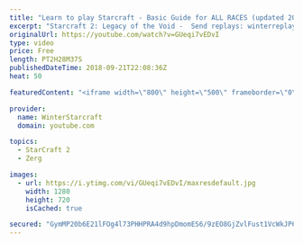 ```yaml
---
title: "Learn to play Starcraft - Basic Guide for ALL RACES (updated 2017) #2"
excerpt: "Starcraft 2: Legacy of the Void -  Send replays: winterreplays@gmail.com ( -- Watch live at https://www.twitch.tv/wintergaming"
originalUrl: https://youtube.com/watch?v=GUeqi7vEDvI
type: video
price: Free
length: PT2H28M37S
publishedDateTime: 2018-09-21T22:08:36Z
heat: 50

featuredContent: "<iframe width=\"800\" height=\"500\" frameborder=\"0\" src=\"https://www.youtube.com/embed/GUeqi7vEDvI\" allow=\"accelerometer; autoplay; encrypted-media; gyroscope; picture-in-picture\" allowfullscreen></iframe>"

provider:
  name: WinterStarcraft
  domain: youtube.com

topics:
  - StarCraft 2
  - Zerg

images:
  - url: https://i.ytimg.com/vi/GUeqi7vEDvI/maxresdefault.jpg
    width: 1280
    height: 720
    isCached: true

secured: "GymMP20b6E21lFOg4l73PHHPRA4d9hpDmomES6/9zEO8GjZvlFust1VcWkJP6ZVBk0mmA7b3Le9zNBeh09jHjyf8vb/trO2t2PxoL70WUfQJhatfLgdrvKfx+bOY2ZQ/F8PppeHiqzM6zYBeRM+oK+TlVbq7zgI9NjKm+KxkxR/0g9r7Sehg2waTy5jy43MBsiPDKZYZ+B435c9WWFnmcOsFfwdppXwWqPf/RwC/bxOJK7iKoQhGAxJSHOQN3gvc/snNbWGTq5awDLGsiKi4zh+/JZH3i3TGELKZbnB6X9asUqd75RNd9L0GCdDK9yuBs4+oSB/lnaXV2/xPSQZ63x4tpBnYqIfkehMmxX7X0eqwu15umgl4oSmM526KeecxE08w6LSujZdlqe7QFKAtWLe6BRsCexm6vuH0/o3EHcA=;vUFjPFEK9zwzRXhU8d5cAQ=="
---
```


